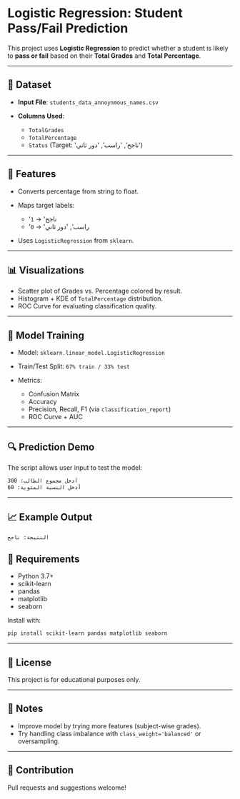 # Logistic Regression: Student Pass/Fail Prediction

This project uses **Logistic Regression** to predict whether a student is likely to **pass or fail** based on their **Total Grades** and **Total Percentage**.

---

## 📂 Dataset

* **Input File**: `students_data_annoynmous_names.csv`
* **Columns Used**:

  * `TotalGrades`
  * `TotalPercentage`
  * `Status` (Target: 'ناجح', 'راسب', 'دور ثاني')

---

## 🧪 Features

* Converts percentage from string to float.
* Maps target labels:

  * 'ناجح' → `1`
  * 'راسب', 'دور ثاني' → `0`
* Uses `LogisticRegression` from `sklearn`.

---

## 📊 Visualizations

* Scatter plot of Grades vs. Percentage colored by result.
* Histogram + KDE of `TotalPercentage` distribution.
* ROC Curve for evaluating classification quality.

---

## 🧠 Model Training

* Model: `sklearn.linear_model.LogisticRegression`
* Train/Test Split: `67% train / 33% test`
* Metrics:

  * Confusion Matrix
  * Accuracy
  * Precision, Recall, F1 (via `classification_report`)
  * ROC Curve + AUC

---

## 🔍 Prediction Demo

The script allows user input to test the model:

```bash
أدخل مجموع الطالب: 300
أدخل النسبة المئوية: 60
```

---

## 📈 Example Output

```
النتيجة: ناجح
```

## 🚀 Requirements


* Python 3.7+
* scikit-learn
* pandas
* matplotlib
* seaborn

Install with:

```bash
pip install scikit-learn pandas matplotlib seaborn
```

---

## 🧾 License

This project is for educational purposes only.

---

## 📌 Notes

* Improve model by trying more features (subject-wise grades).
* Try handling class imbalance with `class_weight='balanced'` or oversampling.

---

## 🤝 Contribution

Pull requests and suggestions welcome!
